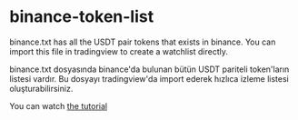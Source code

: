 # binance-token-list

binance.txt has all the USDT pair tokens that exists in binance. You can import this file in tradingview to create a watchlist directly.

binance.txt dosyasında binance'da bulunan bütün USDT pariteli token'ların listesi vardır. Bu dosyayı tradingview'da import ederek hızlıca izleme listesi oluşturabilirsiniz.

You can watch [the tutorial](https://www.youtube.com/watch?v=lVLqeIK6uHM) 
